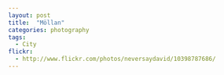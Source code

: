 ```yaml
---
layout: post
title:  "Möllan"
categories: photography
tags:
  - City
flickr: 
  - http://www.flickr.com/photos/neversaydavid/10398787686/
---
```

